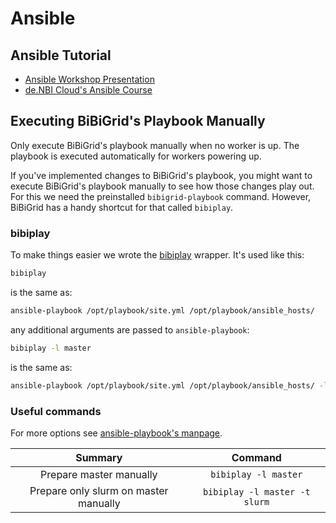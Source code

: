 # Ansible

## Ansible Tutorial
- [Ansible Workshop Presentation](https://docs.google.com/presentation/d/1W4jVHLT8dB1VsdtxXqtKlMqGbeyEWTQvSHh0WMfWo2c/edit#slide=id.p10)
- [de.NBI Cloud's Ansible Course](https://gitlab.ub.uni-bielefeld.de/denbi/ansible-course)

## Executing BiBiGrid's Playbook Manually
Only execute BiBiGrid's playbook manually when no worker is up. The playbook is executed automatically for workers powering up.

If you've implemented changes to BiBiGrid's playbook, you might want to execute BiBiGrid's playbook manually to see how
those changes play out. For this we need the preinstalled `bibigrid-playbook` command. However, BiBiGrid has a handy
shortcut for that called `bibiplay`.

### bibiplay
To make things easier we wrote the [bibiplay](..%2F..%2F..%2Fresources%2Fbin%2Fbibiplay) wrapper. It's used like this:
```sh
bibiplay
```
is the same as:
```sh
ansible-playbook /opt/playbook/site.yml /opt/playbook/ansible_hosts/
```
any additional arguments are passed to `ansible-playbook`:
```sh
bibiplay -l master
```
is the same as:
```sh
ansible-playbook /opt/playbook/site.yml /opt/playbook/ansible_hosts/ -l master
```

### Useful commands
For more options see [ansible-playbook's manpage](https://linux.die.net/man/1/ansible-playbook).


|                             Summary                              |            Command            |
|:----------------------------------------------------------------:|:-----------------------------:|
|                     Prepare master manually                      |     `bibiplay -l master`      |
|              Prepare only slurm on master manually               | `bibiplay -l master -t slurm` |
